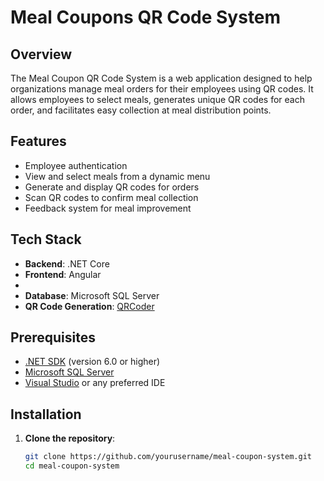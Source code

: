 # Meal Coupons QR Code System

## Overview

The Meal Coupon QR Code System is a web application designed to help organizations manage meal orders for their employees using QR codes. It allows employees to select meals, generates unique QR codes for each order, and facilitates easy collection at meal distribution points.

## Features

- Employee authentication
- View and select meals from a dynamic menu
- Generate and display QR codes for orders
- Scan QR codes to confirm meal collection
- Feedback system for meal improvement

## Tech Stack

- **Backend**: .NET Core
- **Frontend**: Angular
- 
- **Database**: Microsoft SQL Server
- **QR Code Generation**: [QRCoder](https://github.com/codebude/QRCoder)

## Prerequisites

- [.NET SDK](https://dotnet.microsoft.com/download) (version 6.0 or higher)
- [Microsoft SQL Server](https://www.microsoft.com/en-us/sql-server/sql-server-downloads)
- [Visual Studio](https://visualstudio.microsoft.com/) or any preferred IDE

## Installation

1. **Clone the repository**:
   ```bash
   git clone https://github.com/yourusername/meal-coupon-system.git
   cd meal-coupon-system
